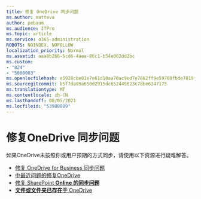 ```yaml
---
title: 修复 OneDrive 同步问题
ms.author: matteva
author: pebaum
ms.audience: ITPro
ms.topic: article
ms.service: o365-administration
ROBOTS: NOINDEX, NOFOLLOW
localization_priority: Normal
ms.assetid: aaa8b266-5cd6-4aea-86c1-b54e062dd2bc
ms.custom:
- "824"
- "5800003"
ms.openlocfilehash: e5928cbe81e7e61d10aa70ac9ed7e7662ff9e59700fbde7819f707a1f4b5325d
ms.sourcegitcommit: b5f7da89a650d2915dc652449623c78be6247175
ms.translationtype: MT
ms.contentlocale: zh-CN
ms.lasthandoff: 08/05/2021
ms.locfileid: "53988089"
---
```

# <a name="fix-onedrive-sync-problems"></a>修复OneDrive 同步问题

如果OneDrive未按照你或用户预期的方式同步，请使用以下资源进行疑难解答。

- [修复 OneDrive for Business 同步问题](https://support.microsoft.com/office/207e983e-146d-404c-a994-672ef29e1f90)
- [中最近问题的修复OneDrive ](https://support.office.com/article/36110213-f3f6-490d-8cb7-3833539def0b)
- [修复 SharePoint **Online 的同步问题**](https://support.office.com/article/207e983e-146d-404c-a994-672ef29e1f90)
- [**文件或文件夹已存在于** OneDrive](https://support.microsoft.com/office/7b8044ad-438d-41db-bbbf-4f66b8890408)
